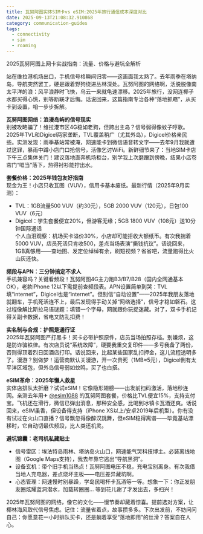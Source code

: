 ```yaml
---
title: 瓦努阿图实体SIM卡vs eSIM:2025年旅行通信成本深度对比
date: 2025-09-13T21:08:32.910868
category: communication-guides
tags:
  - connectivity
  - sim
  - roaming
---
```


2025瓦努阿图上网卡实战指南：流量、价格与避坑全解析

站在维拉港机场出口，手机信号格瞬间归零——这画面我太熟了。去年雨季在塔纳岛，导航突然罢工，硬是跟着野狗绕进丛林深处。瓦努阿图的网络啊，活脱脱像南太平洋的浪：风平浪静时飞快，乌云一来就龟速漂移。2025年旅行，没网连椰子水都买得心慌，别等断联才后悔。话说回来，这篇指南专治各种“落地抓瞎”，从买卡到设置，咱一步步拆解。

**瓦努阿图网络：浪漫岛屿的信号现实**  
别被攻略骗了！维拉港市区4G稳如老狗，但跨出主岛？信号弱得像蚊子哼歌。2025年TVL和Digicel两家垄断，TVL覆盖稍广（尤其外岛），Digicel价格亲民些。实测发现：雨季基站常被淹，网速能卡到微信语音转文字——去年9月我就遭过这罪，暴雨中蹲小店门口抢信号，活像乞讨WiFi。新鲜细节来了：当地SIM卡店下午三点集体关门！建议落地直奔机场柜台，别学我上次磨蹭到傍晚，结果小店卷帘门“哐当”落下，热得衬衫能拧出水。

**套餐价格：2025年钱包友好指南**  
现金为王！小店只收瓦图（VUV），信用卡基本废纸。最新行情（2025年9月实测）：  
- TVL：1GB流量500 VUV（约30元），5GB 2000 VUV（120元），日包100 VUV（6元）  
- Digicel：学生套餐便宜20%，但游客无缘；5GB 1800 VUV（108元）送10分钟国际通话  
个人血泪观察：机场买卡溢价30%，小店却可能拒收大额纸币。有次我揣着5000 VUV，店员死活只肯收500，差点当场表演“撕钱抗议”。话说回来，1GB真够用——查地图、发定位绰绰有余，刷短视频？省省吧，流量跑得比火山灰还快。

**频段与APN：三分钟搞定不求人**  
手机兼容吗？关键看频段！瓦努阿图4G主力跑B3/B7/B28（国内全网通基本OK），老款iPhone 12以下需提前查频段表。APN设置简单到哭：TVL填“internet”，Digicel也是“internet”。但别信“自动设置”——2025年我朋友落地就翻车，手机死活连不上，最后发现得手动关掉“网络选择”，信号才稳如磐石。这过程像解比斯拉马语谜题：填错一个字母，网就跟你玩捉迷藏。对了，双卡手机记得关副卡数据，省电又防乱扣费！

**实名制与合规：护照是通行证**  
2025年瓦努阿图严打黑卡！买卡必带护照原件，店员当场拍照存档。别嫌烦，这是防诈骗铁律。有次店员说“系统故障”，硬要我重交复印件——多亏我备了两份，否则得顶着烈日回酒店打印。话说回来，比起某些国家乱扣押金，这儿流程透明多了。漫游？别做梦！运营商默认关漫游，开一次贵死（1MB≈5元），Digicel倒有太平洋区域包，但外岛信号弱如蚊鸣，买了也白搭。

**eSIM革命：2025年懒人救星**  
实体店排队太折磨？试试eSIM！它像隐形翅膀——出发前扫码激活，落地秒连网。亲测去年用✈ [@esim1088](https://t.me/s/esim1088) 的瓦努阿图套餐，价格比TVL便宜15%，支持支付宝。飞机还在滑行，微信已弹出消息，那种安全感，比喝到冰镇卡瓦酒还爽。话说回来，eSIM虽香，但设备得支持（iPhone XS以上/安卓2019年后机型）。你有没有试过在火山口直播？信号飘忽得像醉汉跳舞，但eSIM稳得离谱——毕竟基站漂移时，它自动切最优频段，比人类还机灵。

**避坑锦囊：老司机私藏贴士**  
- 信号雷区：埃法特岛雨林、塔纳岛火山口，网速能气哭科技博主。必装离线地图（Google Maps支持），我去年靠它逃出“导航黑洞”。  
- 设备玄机：带个旧手机当热点！瓦努阿图电压不稳，充电宝别离身。有次我借当地人充电器，差点烧坏主板——电压差异藏坑啊。  
- 心态管理：网速慢时别暴躁，学岛民喝杯卡瓦酒等一等。想象一下：你正发朋友圈炫耀蓝洞潜水，加载转圈圈... 等到花儿谢了才发出去，多扫兴！  

2025年瓦努阿图的网络，像它的文化——慢节奏却藏着惊喜。提前选对方案，让椰林海风取代信号焦虑。记住：流量省着点，故事攒多多。下次出发前，不妨问问自己：你愿意花一小时排队买卡，还是躺着享受“落地即用”的丝滑？答案自在人心。